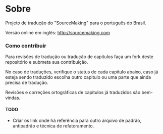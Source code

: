 Sobre
==============

Projeto de tradução do "SourceMaking" para o português do Brasil.

Versão online em inglês:
http://sourcemaking.com


### Como contribuir

Para revisões de tradução ou tradução de capitulos faça um fork deste repositório e submeta sua contribuição.

No caso de traduções, verifique o status de cada capitulo abaixo, caso já esteja sendo traduzido escolha outro capitulo ou uma parte que ainda precisa de tradução.

Revisões e correções ortográficas de capitulos já traduzidos são bem-vindas.

#### TODO
* Criar os link onde há referência para outro arquivo de padrão, antipadrão e técnica de refatoramento.
